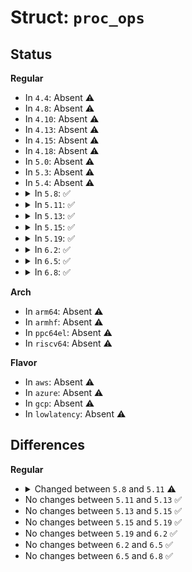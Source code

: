 # Struct: <code>proc_ops</code>

## Status
<b>Regular</b>
<ul>
<li>
In <code>4.4</code>: Absent ⚠️
</li>
<li>
In <code>4.8</code>: Absent ⚠️
</li>
<li>
In <code>4.10</code>: Absent ⚠️
</li>
<li>
In <code>4.13</code>: Absent ⚠️
</li>
<li>
In <code>4.15</code>: Absent ⚠️
</li>
<li>
In <code>4.18</code>: Absent ⚠️
</li>
<li>
In <code>5.0</code>: Absent ⚠️
</li>
<li>
In <code>5.3</code>: Absent ⚠️
</li>
<li>
In <code>5.4</code>: Absent ⚠️
</li>
<li>
<details>
<summary>In <code>5.8</code>: ✅</summary>

```c
struct proc_ops {
    unsigned int proc_flags;
    int (*proc_open)(struct inode *, struct file *);
    ssize_t (*proc_read)(struct file *, char *, size_t, loff_t *);
    ssize_t (*proc_write)(struct file *, const char *, size_t, loff_t *);
    loff_t (*proc_lseek)(struct file *, loff_t, int);
    int (*proc_release)(struct inode *, struct file *);
    __poll_t (*proc_poll)(struct file *, struct poll_table_struct *);
    long int (*proc_ioctl)(struct file *, unsigned int, long unsigned int);
    long int (*proc_compat_ioctl)(struct file *, unsigned int, long unsigned int);
    int (*proc_mmap)(struct file *, struct vm_area_struct *);
    long unsigned int (*proc_get_unmapped_area)(struct file *, long unsigned int, long unsigned int, long unsigned int, long unsigned int);
};
```
</details>
</li>
<li>
<details>
<summary>In <code>5.11</code>: ✅</summary>

```c
struct proc_ops {
    unsigned int proc_flags;
    int (*proc_open)(struct inode *, struct file *);
    ssize_t (*proc_read)(struct file *, char *, size_t, loff_t *);
    ssize_t (*proc_read_iter)(struct kiocb *, struct iov_iter *);
    ssize_t (*proc_write)(struct file *, const char *, size_t, loff_t *);
    loff_t (*proc_lseek)(struct file *, loff_t, int);
    int (*proc_release)(struct inode *, struct file *);
    __poll_t (*proc_poll)(struct file *, struct poll_table_struct *);
    long int (*proc_ioctl)(struct file *, unsigned int, long unsigned int);
    long int (*proc_compat_ioctl)(struct file *, unsigned int, long unsigned int);
    int (*proc_mmap)(struct file *, struct vm_area_struct *);
    long unsigned int (*proc_get_unmapped_area)(struct file *, long unsigned int, long unsigned int, long unsigned int, long unsigned int);
};
```
</details>
</li>
<li>
<details>
<summary>In <code>5.13</code>: ✅</summary>

```c
struct proc_ops {
    unsigned int proc_flags;
    int (*proc_open)(struct inode *, struct file *);
    ssize_t (*proc_read)(struct file *, char *, size_t, loff_t *);
    ssize_t (*proc_read_iter)(struct kiocb *, struct iov_iter *);
    ssize_t (*proc_write)(struct file *, const char *, size_t, loff_t *);
    loff_t (*proc_lseek)(struct file *, loff_t, int);
    int (*proc_release)(struct inode *, struct file *);
    __poll_t (*proc_poll)(struct file *, struct poll_table_struct *);
    long int (*proc_ioctl)(struct file *, unsigned int, long unsigned int);
    long int (*proc_compat_ioctl)(struct file *, unsigned int, long unsigned int);
    int (*proc_mmap)(struct file *, struct vm_area_struct *);
    long unsigned int (*proc_get_unmapped_area)(struct file *, long unsigned int, long unsigned int, long unsigned int, long unsigned int);
};
```
</details>
</li>
<li>
<details>
<summary>In <code>5.15</code>: ✅</summary>

```c
struct proc_ops {
    unsigned int proc_flags;
    int (*proc_open)(struct inode *, struct file *);
    ssize_t (*proc_read)(struct file *, char *, size_t, loff_t *);
    ssize_t (*proc_read_iter)(struct kiocb *, struct iov_iter *);
    ssize_t (*proc_write)(struct file *, const char *, size_t, loff_t *);
    loff_t (*proc_lseek)(struct file *, loff_t, int);
    int (*proc_release)(struct inode *, struct file *);
    __poll_t (*proc_poll)(struct file *, struct poll_table_struct *);
    long int (*proc_ioctl)(struct file *, unsigned int, long unsigned int);
    long int (*proc_compat_ioctl)(struct file *, unsigned int, long unsigned int);
    int (*proc_mmap)(struct file *, struct vm_area_struct *);
    long unsigned int (*proc_get_unmapped_area)(struct file *, long unsigned int, long unsigned int, long unsigned int, long unsigned int);
};
```
</details>
</li>
<li>
<details>
<summary>In <code>5.19</code>: ✅</summary>

```c
struct proc_ops {
    unsigned int proc_flags;
    int (*proc_open)(struct inode *, struct file *);
    ssize_t (*proc_read)(struct file *, char *, size_t, loff_t *);
    ssize_t (*proc_read_iter)(struct kiocb *, struct iov_iter *);
    ssize_t (*proc_write)(struct file *, const char *, size_t, loff_t *);
    loff_t (*proc_lseek)(struct file *, loff_t, int);
    int (*proc_release)(struct inode *, struct file *);
    __poll_t (*proc_poll)(struct file *, struct poll_table_struct *);
    long int (*proc_ioctl)(struct file *, unsigned int, long unsigned int);
    long int (*proc_compat_ioctl)(struct file *, unsigned int, long unsigned int);
    int (*proc_mmap)(struct file *, struct vm_area_struct *);
    long unsigned int (*proc_get_unmapped_area)(struct file *, long unsigned int, long unsigned int, long unsigned int, long unsigned int);
};
```
</details>
</li>
<li>
<details>
<summary>In <code>6.2</code>: ✅</summary>

```c
struct proc_ops {
    unsigned int proc_flags;
    int (*proc_open)(struct inode *, struct file *);
    ssize_t (*proc_read)(struct file *, char *, size_t, loff_t *);
    ssize_t (*proc_read_iter)(struct kiocb *, struct iov_iter *);
    ssize_t (*proc_write)(struct file *, const char *, size_t, loff_t *);
    loff_t (*proc_lseek)(struct file *, loff_t, int);
    int (*proc_release)(struct inode *, struct file *);
    __poll_t (*proc_poll)(struct file *, struct poll_table_struct *);
    long int (*proc_ioctl)(struct file *, unsigned int, long unsigned int);
    long int (*proc_compat_ioctl)(struct file *, unsigned int, long unsigned int);
    int (*proc_mmap)(struct file *, struct vm_area_struct *);
    long unsigned int (*proc_get_unmapped_area)(struct file *, long unsigned int, long unsigned int, long unsigned int, long unsigned int);
};
```
</details>
</li>
<li>
<details>
<summary>In <code>6.5</code>: ✅</summary>

```c
struct proc_ops {
    unsigned int proc_flags;
    int (*proc_open)(struct inode *, struct file *);
    ssize_t (*proc_read)(struct file *, char *, size_t, loff_t *);
    ssize_t (*proc_read_iter)(struct kiocb *, struct iov_iter *);
    ssize_t (*proc_write)(struct file *, const char *, size_t, loff_t *);
    loff_t (*proc_lseek)(struct file *, loff_t, int);
    int (*proc_release)(struct inode *, struct file *);
    __poll_t (*proc_poll)(struct file *, struct poll_table_struct *);
    long int (*proc_ioctl)(struct file *, unsigned int, long unsigned int);
    long int (*proc_compat_ioctl)(struct file *, unsigned int, long unsigned int);
    int (*proc_mmap)(struct file *, struct vm_area_struct *);
    long unsigned int (*proc_get_unmapped_area)(struct file *, long unsigned int, long unsigned int, long unsigned int, long unsigned int);
};
```
</details>
</li>
<li>
<details>
<summary>In <code>6.8</code>: ✅</summary>

```c
struct proc_ops {
    unsigned int proc_flags;
    int (*proc_open)(struct inode *, struct file *);
    ssize_t (*proc_read)(struct file *, char *, size_t, loff_t *);
    ssize_t (*proc_read_iter)(struct kiocb *, struct iov_iter *);
    ssize_t (*proc_write)(struct file *, const char *, size_t, loff_t *);
    loff_t (*proc_lseek)(struct file *, loff_t, int);
    int (*proc_release)(struct inode *, struct file *);
    __poll_t (*proc_poll)(struct file *, struct poll_table_struct *);
    long int (*proc_ioctl)(struct file *, unsigned int, long unsigned int);
    long int (*proc_compat_ioctl)(struct file *, unsigned int, long unsigned int);
    int (*proc_mmap)(struct file *, struct vm_area_struct *);
    long unsigned int (*proc_get_unmapped_area)(struct file *, long unsigned int, long unsigned int, long unsigned int, long unsigned int);
};
```
</details>
</li>
</ul>
<b>Arch</b>
<ul>
<li>
In <code>arm64</code>: Absent ⚠️
</li>
<li>
In <code>armhf</code>: Absent ⚠️
</li>
<li>
In <code>ppc64el</code>: Absent ⚠️
</li>
<li>
In <code>riscv64</code>: Absent ⚠️
</li>
</ul>
<b>Flavor</b>
<ul>
<li>
In <code>aws</code>: Absent ⚠️
</li>
<li>
In <code>azure</code>: Absent ⚠️
</li>
<li>
In <code>gcp</code>: Absent ⚠️
</li>
<li>
In <code>lowlatency</code>: Absent ⚠️
</li>
</ul>

## Differences
<b>Regular</b>
<ul>
<li>
<details>
<summary>Changed between <code>5.8</code> and <code>5.11</code> ⚠️</summary>
<ul>
<li>
<b>Field added. </b>
<code>ssize_t (*proc_read_iter)(struct kiocb *, struct iov_iter *)</code>
</li>
</ul>
</details>
</li>
<li>
No changes between <code>5.11</code> and <code>5.13</code> ✅
</li>
<li>
No changes between <code>5.13</code> and <code>5.15</code> ✅
</li>
<li>
No changes between <code>5.15</code> and <code>5.19</code> ✅
</li>
<li>
No changes between <code>5.19</code> and <code>6.2</code> ✅
</li>
<li>
No changes between <code>6.2</code> and <code>6.5</code> ✅
</li>
<li>
No changes between <code>6.5</code> and <code>6.8</code> ✅
</li>
</ul>
